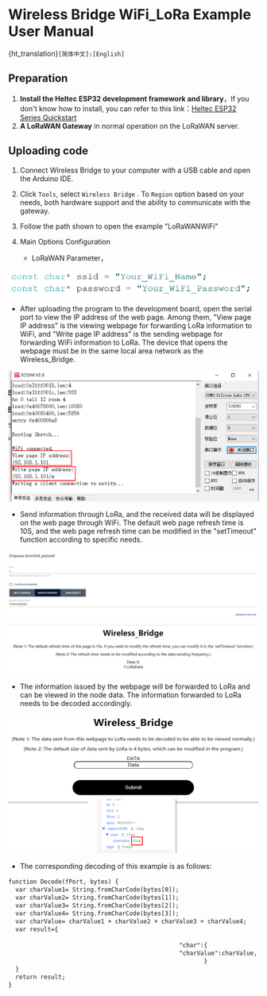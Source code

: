 # Wireless Bridge WiFi_LoRa Example User Manual

{ht_translation}`[简体中文]:[English]`

## Preparation

1. **Install the Heltec ESP32 development framework and library**，If you don't know how to install, you can refer to this link：[Heltec ESP32 Series Quickstart](https://docs.heltec.org/en/node/esp32/esp32_general_docs/quick_start.html#)
2. **A LoRaWAN Gateway** in normal operation on the LoRaWAN server.

## Uploading code

1. Connect Wireless Bridge to your computer with a USB cable and open the Arduino IDE.
2. Click `Tools`,  select `Wireless Bridge` . To `Region` option based on your needs, both hardware support and the ability to communicate with the gateway.
3. Follow the path shown to open the example "LoRaWANWiFi"

4. Main Options Configuration
   - LoRaWAN Parameter，

![](img/wifi_lora_user_manual/01.png)



- After uploading the program to the development board, open the serial port to view the IP address of the web page. Among them, "View page IP address" is the viewing webpage for forwarding LoRa information to WiFi, and "Write page IP address" is the sending webpage for forwarding WiFi information to LoRa. The device that opens the webpage must be in the same local area network as the Wireless_Bridge.

![](img/wifi_lora_user_manual/02.png)

- Send information through LoRa, and the received data will be displayed on the web page through WiFi. The default web page refresh time is 10S, and the web page refresh time can be modified in the "setTimeout" function according to specific needs.

![](img/wifi_lora_user_manual/03.png)

![](img/wifi_lora_user_manual/04.png)

- The information issued by the webpage will be forwarded to LoRa and can be viewed in the node data. The information forwarded to LoRa needs to be decoded accordingly.

![](img/wifi_lora_user_manual/05.png)

- The corresponding decoding of this example is as follows:

```shell
function Decode(fPort, bytes) {
  var charValue1= String.fromCharCode(bytes[0]);
  var charValue2= String.fromCharCode(bytes[1]);
  var charValue3= String.fromCharCode(bytes[2]);
  var charValue4= String.fromCharCode(bytes[3]);
  var charValue= charValue1 + charValue2 + charValue3 + charValue4;
  var result={
    
                                                "char":{
                                                "charValue":charValue,
                                                       }
  }
  return result;
}
```

